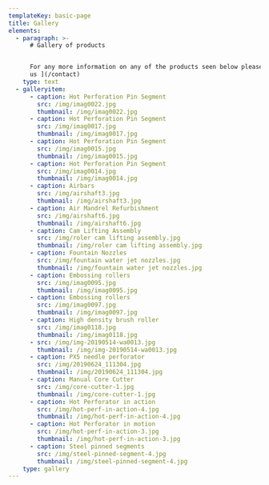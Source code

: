```yaml
---
templateKey: basic-page
title: Gallery
elements:
  - paragraph: >-
      # Gallery of products


      For any more information on any of the products seen below please [contact
      us ](/contact)
    type: text
  - galleryitem:
      - caption: Hot Perforation Pin Segment
        src: /img/imag0022.jpg
        thumbnail: /img/imag0022.jpg
      - caption: Hot Perforation Pin Segment
        src: /img/imag0017.jpg
        thumbnail: /img/imag0017.jpg
      - caption: Hot Perforation Pin Segment
        src: /img/imag0015.jpg
        thumbnail: /img/imag0015.jpg
      - caption: Hot Perforation Pin Segment
        src: /img/imag0014.jpg
        thumbnail: /img/imag0014.jpg
      - caption: Airbars
        src: /img/airshaft3.jpg
        thumbnail: /img/airshaft3.jpg
      - caption: Air Mandrel Refurbishment
        src: /img/airshaft6.jpg
        thumbnail: /img/airshaft6.jpg
      - caption: Cam Lifting Assembly
        src: /img/roler cam lifting assembly.jpg
        thumbnail: /img/roler cam lifting assembly.jpg
      - caption: Fountain Nozzles
        src: /img/fountain water jet nozzles.jpg
        thumbnail: /img/fountain water jet nozzles.jpg
      - caption: Embossing rollers
        src: /img/imag0095.jpg
        thumbnail: /img/imag0095.jpg
      - caption: Embossing rollers
        src: /img/imag0097.jpg
        thumbnail: /img/imag0097.jpg
      - caption: High density brush roller
        src: /img/imag0118.jpg
        thumbnail: /img/imag0118.jpg
      - src: /img/img-20190514-wa0013.jpg
        thumbnail: /img/img-20190514-wa0013.jpg
      - caption: PX5 needle perforator
        src: /img/20190624_111304.jpg
        thumbnail: /img/20190624_111304.jpg
      - caption: Manual Core Cutter
        src: /img/core-cutter-1.jpg
        thumbnail: /img/core-cutter-1.jpg
      - caption: Hot Perforator in action
        src: /img/hot-perf-in-action-4.jpg
        thumbnail: /img/hot-perf-in-action-4.jpg
      - caption: Hot Perforator in motion
        src: /img/hot-perf-in-action-3.jpg
        thumbnail: /img/hot-perf-in-action-3.jpg
      - caption: Steel pinned segments
        src: /img/steel-pinned-segment-4.jpg
        thumbnail: /img/steel-pinned-segment-4.jpg
    type: gallery
---
```


